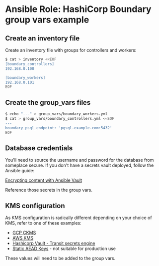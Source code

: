 # Ansible Role: HashiCorp Boundary group vars example

## Create an inventory file

Create an inventory file with groups for controllers and workers:

```bash
$ cat > inventory <<EOF
[boundary_controllers]
192.168.0.100

[boundary_workers]
192.168.0.101
EOF
```

## Create the group_vars files

```bash
$ echo "---" > group_vars/boundary_workers.yml
$ cat > group_vars/boundary_controllers.yml <<EOF
---
boundary_psql_endpoint: 'pgsql.example.com:5432'
EOF
```

## Database credentials

You'll need to source the username and password for the database from someplace secure.
If you don't have a secrets vault deployed, follow the Ansible guide:

[Encrypting content with Ansible Vault](https://docs.ansible.com/ansible/latest/user_guide/vault.html)

Reference those secrets in the group vars.

## KMS configuration

As KMS configuration is radically different depending on your choice of KMS, refer to one of these examples:

- [GCP CKMS](kms_gcp.md)
- [AWS KMS](kms_aws.md)
- [Hashicorp Vault - Transit secrets engine](kms_transit.md)
- [Static AEAD Keys](kms_aead.md) - not suitable for production use

These values will need to be added to the group vars.
